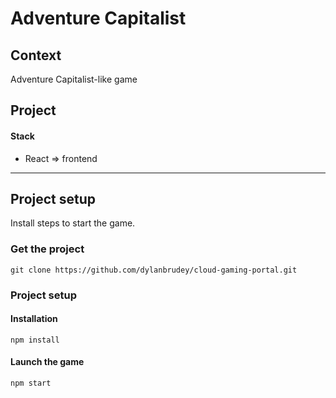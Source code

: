 # Adventure Capitalist

## Context
Adventure Capitalist-like game

## Project

#### Stack
* React => frontend

---
## Project setup

Install steps to start the game.

### Get the project

```
git clone https://github.com/dylanbrudey/cloud-gaming-portal.git
```

### Project setup 

#### Installation
```
npm install
```
#### Launch the game
```
npm start
```
